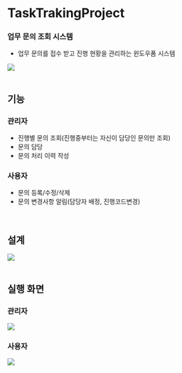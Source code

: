 # TaskTrakingProject
### 업무 문의 조회 시스템 ###

- 업무 문의를 접수 받고 진행 현황을 관리하는 윈도우폼 시스템
<div>
  <img src="https://img.shields.io/badge/language-C%23-239120?style=flat-square" />
</div>

<br>

## 기능 ##
### 관리자 ###
- 진행별 문의 조회(진행중부터는 자신이 담당인 문의만 조회)
- 문의 담당
- 문의 처리 이력 작성

### 사용자 ###
- 문의 등록/수정/삭제
- 문의 변경사항 알림(담당자 배정, 진행코드변경)

<br>

## 설계 ##
<div>
  <img src="https://user-images.githubusercontent.com/26541472/93953668-f66cec80-fd86-11ea-8fa0-3a3d32006d12.png">
</div>

<br>

## 실행 화면 ##
### 관리자 ###
<div>
  <img src="https://user-images.githubusercontent.com/26541472/93953885-6da28080-fd87-11ea-84da-9261f3711f15.png">
</div>

### 사용자 ###
<div>
  <img src="https://user-images.githubusercontent.com/26541472/93954090-c8d47300-fd87-11ea-8e16-8e1e75ca61a5.png">
</div>
